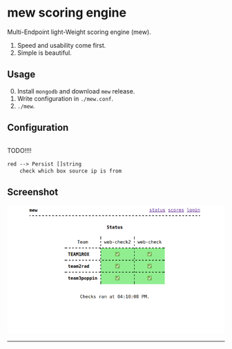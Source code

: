 mew scoring engine
==================

Multi-Endpoint light-Weight scoring engine (mew).

1. Speed and usability come first.
2. Simple is beautiful.

Usage
-----

0. Install `mongodb` and download `mew` release.
1. Write configuration in `./mew.conf`.
2. `./mew`.

Configuration
-------------

```toml
```

TODO!!!!

    red --> Persist []string
        check which box source ip is from

Screenshot
-----------

![Main Status Page](screenshots/status.png)
<hr>
